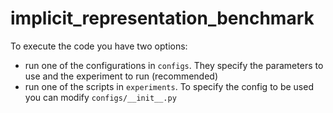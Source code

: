 # implicit_representation_benchmark

To execute the code you have two options:
 - run one of the configurations in `configs`. They specify the parameters to use and the experiment to run (recommended)
 - run one of the scripts in `experiments`. To specify the config to be used you can modify `configs/__init__.py`
